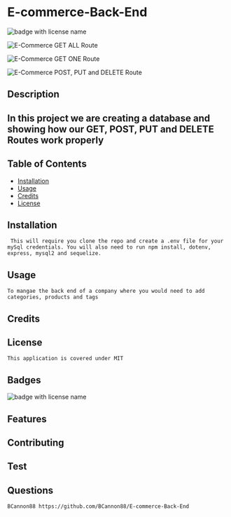 # E-commerce-Back-End

 <img src="https://img.shields.io/badge/mybadge-MIT-blue" alt="badge with license name"/>

 ![E-Commerce GET ALL Route](https://youtu.be/f5etiQ4NZVo)

 ![E-Commerce GET ONE Route](https://youtu.be/UF4eHrxi-bk)

 ![E-Commerce POST, PUT and DELETE Route](https://youtu.be/tMZkMVPdsuY)


  ## Description

  ## In this project we are creating a database and showing how our GET, POST, PUT and DELETE Routes work properly

  ## Table of Contents        
   * [Installation](#Installation)
   * [Usage](#Usage)       
   * [Credits](#Credits)       
   * [License](#License)   
       
   ## Installation

     This will require you clone the repo and create a .env file for your mySql credentials. You will also need to run npm install, dotenv, express, mysql2 and sequelize.       

   ## Usage

    To mangae the back end of a company where you would need to add categories, products and tags       

   ## Credits

           

   ## License

    This application is covered under MIT       

   ## Badges

   <img src="https://img.shields.io/badge/mybadge-MIT-blue" alt="badge with license name"/>      
 
   ## Features

           

   ## Contributing

           

   ## Test

        
    
   ## Questions
    BCannon88 https://github.com/BCannon88/E-commerce-Back-End